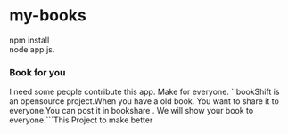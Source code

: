 # my-books
npm install<br />
node app.js.
### Book for you

I need some people contribute this app. Make for everyone.
``bookShift is an opensource project.When you have a old book. You want to share it to everyone.You can post it in bookshare . We will show your book to everyone.```This Project to make better 
